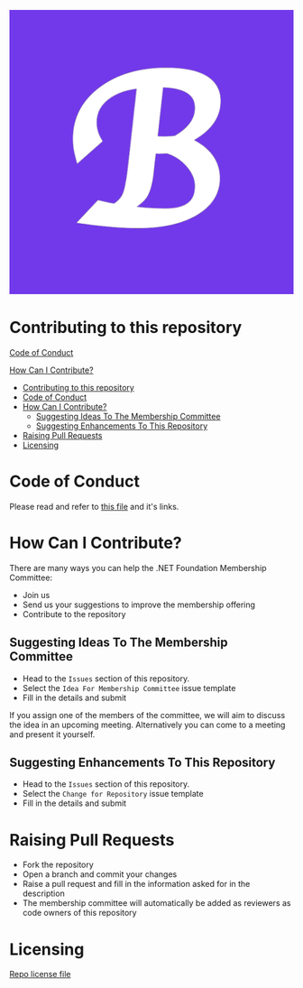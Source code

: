 <p align="center">
  <img src="./../img/bb.png" />
</p>

# Contributing to this repository

[Code of Conduct](CODE_OF_CONDUCT.md)

[How Can I Contribute?](#how-can-i-contribute)
- [Contributing to this repository](#contributing-to-this-repository)
- [Code of Conduct](#code-of-conduct)
- [How Can I Contribute?](#how-can-i-contribute)
  - [Suggesting Ideas To The Membership Committee](#suggesting-ideas-to-the-membership-committee)
  - [Suggesting Enhancements To This Repository](#suggesting-enhancements-to-this-repository)
- [Raising Pull Requests](#raising-pull-requests)
- [Licensing](#licensing)

# Code of Conduct

Please read and refer to [this file](../CODE_OF_CONDUCT.md) and it's links.

# How Can I Contribute?

There are many ways you can help the .NET Foundation Membership Committee:
- Join us
- Send us your suggestions to improve the membership offering
- Contribute to the repository


## Suggesting Ideas To The Membership Committee

- Head to the `Issues` section of this repository. 
- Select the `Idea For Membership Committee` issue template
- Fill in the details and submit

If you assign one of the members of the committee, we will aim to discuss the idea in an upcoming meeting. Alternatively you can come to a meeting and present it yourself.

## Suggesting Enhancements To This Repository

- Head to the `Issues` section of this repository. 
- Select the `Change for Repository` issue template
- Fill in the details and submit

# Raising Pull Requests

- Fork the repository
- Open a branch and commit your changes
- Raise a pull request and fill in the information asked for in the description
- The membership committee will automatically be added as reviewers as code owners of this repository

# Licensing
[Repo license file](./../LICENSE)